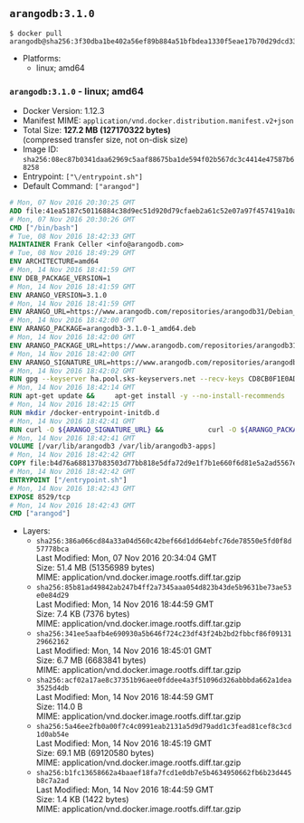 ## `arangodb:3.1.0`

```console
$ docker pull arangodb@sha256:3f30dba1be402a56ef89b884a51bfbdea1330f5eae17b70d29dcd33c52e0768e
```

-	Platforms:
	-	linux; amd64

### `arangodb:3.1.0` - linux; amd64

-	Docker Version: 1.12.3
-	Manifest MIME: `application/vnd.docker.distribution.manifest.v2+json`
-	Total Size: **127.2 MB (127170322 bytes)**  
	(compressed transfer size, not on-disk size)
-	Image ID: `sha256:08ec87b0341daa62969c5aaf88675ba1de594f02b567dc3c4414e47587b68258`
-	Entrypoint: `["\/entrypoint.sh"]`
-	Default Command: `["arangod"]`

```dockerfile
# Mon, 07 Nov 2016 20:30:25 GMT
ADD file:41ea5187c50116884c38d9ec51d920d79cfaeb2a61c52e07a97f457419a10a4f in / 
# Mon, 07 Nov 2016 20:30:26 GMT
CMD ["/bin/bash"]
# Tue, 08 Nov 2016 18:42:33 GMT
MAINTAINER Frank Celler <info@arangodb.com>
# Tue, 08 Nov 2016 18:49:29 GMT
ENV ARCHITECTURE=amd64
# Mon, 14 Nov 2016 18:41:59 GMT
ENV DEB_PACKAGE_VERSION=1
# Mon, 14 Nov 2016 18:41:59 GMT
ENV ARANGO_VERSION=3.1.0
# Mon, 14 Nov 2016 18:41:59 GMT
ENV ARANGO_URL=https://www.arangodb.com/repositories/arangodb31/Debian_8.0
# Mon, 14 Nov 2016 18:42:00 GMT
ENV ARANGO_PACKAGE=arangodb3-3.1.0-1_amd64.deb
# Mon, 14 Nov 2016 18:42:00 GMT
ENV ARANGO_PACKAGE_URL=https://www.arangodb.com/repositories/arangodb31/Debian_8.0/amd64/arangodb3-3.1.0-1_amd64.deb
# Mon, 14 Nov 2016 18:42:00 GMT
ENV ARANGO_SIGNATURE_URL=https://www.arangodb.com/repositories/arangodb31/Debian_8.0/amd64/arangodb3-3.1.0-1_amd64.deb.asc
# Mon, 14 Nov 2016 18:42:02 GMT
RUN gpg --keyserver ha.pool.sks-keyservers.net --recv-keys CD8CB0F1E0AD5B52E93F41E7EA93F5E56E751E9B
# Mon, 14 Nov 2016 18:42:14 GMT
RUN apt-get update &&     apt-get install -y --no-install-recommends         libjemalloc1 	libsnappy1         ca-certificates         pwgen         curl     &&     rm -rf /var/lib/apt/lists/*
# Mon, 14 Nov 2016 18:42:15 GMT
RUN mkdir /docker-entrypoint-initdb.d
# Mon, 14 Nov 2016 18:42:41 GMT
RUN curl -O ${ARANGO_SIGNATURE_URL} &&           curl -O ${ARANGO_PACKAGE_URL} &&             gpg --verify ${ARANGO_PACKAGE}.asc &&     (echo arangodb3 arangodb3/password password test | debconf-set-selections) &&     (echo arangodb3 arangodb3/password_again password test | debconf-set-selections) &&     DEBIAN_FRONTEND="noninteractive" dpkg -i ${ARANGO_PACKAGE} &&     rm -rf /var/lib/arangodb3/* &&     sed -ri         -e 's!127\.0\.0\.1!0.0.0.0!g'         -e 's!^(file\s*=).*!\1 -!'         -e 's!^#\s*uid\s*=.*!uid = arangodb!'         -e 's!^#\s*gid\s*=.*!gid = arangodb!'         /etc/arangodb3/arangod.conf     &&     DEBIAN_FRONTEND="noninteractive" apt-get purge -y --auto-remove ca-certificates &&     rm -f ${ARANGO_PACKAGE}*
# Mon, 14 Nov 2016 18:42:41 GMT
VOLUME [/var/lib/arangodb3 /var/lib/arangodb3-apps]
# Mon, 14 Nov 2016 18:42:42 GMT
COPY file:b4d76a688137b83503d77bb818e5dfa72d9e1f7b1e660f6d81e5a2ad5567e562 in /entrypoint.sh 
# Mon, 14 Nov 2016 18:42:42 GMT
ENTRYPOINT ["/entrypoint.sh"]
# Mon, 14 Nov 2016 18:42:43 GMT
EXPOSE 8529/tcp
# Mon, 14 Nov 2016 18:42:43 GMT
CMD ["arangod"]
```

-	Layers:
	-	`sha256:386a066cd84a33a04d560c42bef66d1dd64ebfc76de78550e5fd0f8d57778bca`  
		Last Modified: Mon, 07 Nov 2016 20:34:04 GMT  
		Size: 51.4 MB (51356989 bytes)  
		MIME: application/vnd.docker.image.rootfs.diff.tar.gzip
	-	`sha256:85b81ad49842ab247b4ff2a7345aaa054d823b43de5b9631be73ae53e0e84d29`  
		Last Modified: Mon, 14 Nov 2016 18:44:59 GMT  
		Size: 7.4 KB (7376 bytes)  
		MIME: application/vnd.docker.image.rootfs.diff.tar.gzip
	-	`sha256:341ee5aafb4e690930a5b646f724c23df43f24b2bd2fbbcf86f0913129662162`  
		Last Modified: Mon, 14 Nov 2016 18:45:01 GMT  
		Size: 6.7 MB (6683841 bytes)  
		MIME: application/vnd.docker.image.rootfs.diff.tar.gzip
	-	`sha256:acf02a17ae8c37351b96aee0fddee4a3f51096d326abbbda662a1dea3525d4db`  
		Last Modified: Mon, 14 Nov 2016 18:44:59 GMT  
		Size: 114.0 B  
		MIME: application/vnd.docker.image.rootfs.diff.tar.gzip
	-	`sha256:5a46ee2fb0a00f7c4c0991eab2131a5d9d79add1c3fead81cef8c3cd1d0ab54e`  
		Last Modified: Mon, 14 Nov 2016 18:45:19 GMT  
		Size: 69.1 MB (69120580 bytes)  
		MIME: application/vnd.docker.image.rootfs.diff.tar.gzip
	-	`sha256:b1fc13658662a4baaef18fa7fcd1e0db7e5b4634950662fb6b23d445b8c7a2ad`  
		Last Modified: Mon, 14 Nov 2016 18:44:59 GMT  
		Size: 1.4 KB (1422 bytes)  
		MIME: application/vnd.docker.image.rootfs.diff.tar.gzip
